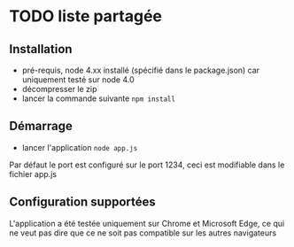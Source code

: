 TODO liste partagée
===================


Installation
---------------

* pré-requis, node 4.xx installé (spécifié dans le package.json) car uniquement testé sur node 4.0
* décompresser le zip
* lancer la commande suivante
``
npm install
``

Démarrage
------------

* lancer l'application
``
node app.js
``

Par défaut le port est configuré sur le port 1234, ceci est modifiable dans le fichier app.js

Configuration supportées
---------------------------

L'application a été testée uniquement sur Chrome et Microsoft Edge, ce qui ne veut pas dire que ce ne soit pas compatible sur les autres navigateurs
